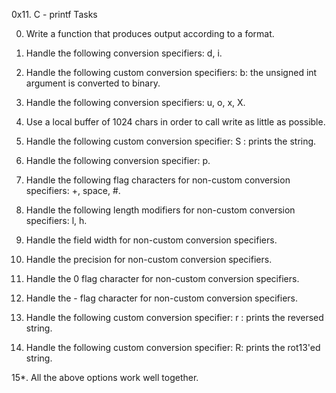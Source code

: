0x11. C - printf Tasks

0. Write a function that produces output according to a format.

1. Handle the following conversion specifiers: d, i.

2. Handle the following custom conversion specifiers: b: the unsigned int argument is converted to binary.

3. Handle the following conversion specifiers: u, o, x, X.

4. Use a local buffer of 1024 chars in order to call write as little as possible.

5. Handle the following custom conversion specifier: S : prints the string.

6. Handle the following conversion specifier: p.

7. Handle the following flag characters for non-custom conversion specifiers: +, space, #.

8. Handle the following length modifiers for non-custom conversion specifiers: l, h.

9. Handle the field width for non-custom conversion specifiers.

10. Handle the precision for non-custom conversion specifiers.

11. Handle the 0 flag character for non-custom conversion specifiers.

12. Handle the - flag character for non-custom conversion specifiers.

13. Handle the following custom conversion specifier: r : prints the reversed string.

14. Handle the following custom conversion specifier: R: prints the rot13'ed string.

15*. All the above options work well together.
